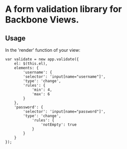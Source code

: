 # A form validation library for Backbone Views.

## Usage 

In the 'render' function of your view:

	var validate = new app.validate({
		el: $(this.el),
		elements: {
			'username': {
			'selector': 'input[name="username"]',
			'type': 'change',
			'rules': {
				'min': 4,
				'max': 6
			}
		},
		'password': {
			'selector': 'input[name="password"]',
			'type': 'change',
				'rules': {
					'notEmpty': true
				}
			}
		}
	});